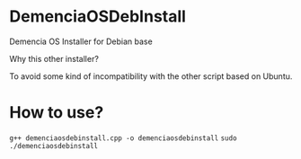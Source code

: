 # DemenciaOSDebInstall
Demencia OS Installer for Debian base

Why this other installer?

To avoid some kind of incompatibility with the other script based on Ubuntu.

# How to use?

`` g++ demenciaosdebinstall.cpp -o demenciaosdebinstall ``
`` sudo ./demenciaosdebinstall ``
